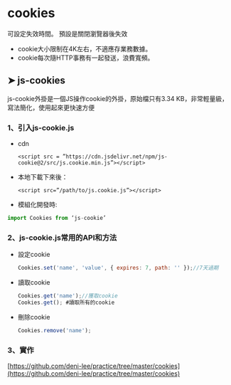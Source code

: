 # cookies

可設定失效時間。 預設是關閉瀏覽器後失效

* cookie大小限制在4K左右，不適應存業務數據。
* cookie每次隨HTTP事務有一起發送，浪費寬頻。

## ➤ js-cookies

js-cookie外掛是一個JS操作cookie的外掛，原始檔只有3.34 KB，非常輕量級，寫法簡化，使用起來更快速方便

### 1、引入js-cookie.js

* cdn

  ```text
  <script src = ”https://cdn.jsdelivr.net/npm/js-cookie@2/src/js.cookie.min.js”></script>
  ```

* 本地下載下來後：

  ```text
  <script src=”/path/to/js.cookie.js”></script>
  ```

* 模組化開發時:

```javascript
import Cookies from ‘js-cookie’
```

### 2、js-cookie.js常用的API和方法

* 設定cookie

  ```javascript
  Cookies.set('name', 'value', { expires: 7, path: '' });//7天過期
  ```

* 讀取cookie

  ```javascript
  Cookies.get('name');//獲取cookie
  Cookies.get(); #讀取所有的cookie
  ```

* 刪除cookie

  ```javascript
  Cookies.remove('name');
  ```

### 3、實作

[https://github.com/deni-lee/practice/tree/master/cookies](https://github.com/deni-lee/practice/tree/master/cookies)


